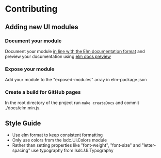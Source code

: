 # Contributing

## Adding new UI modules
### Document your module
Document your module [in line with the Elm documentation format](http://package.elm-lang.org/help/documentation-format) and preview your documentation using [elm docs preview](http://package.elm-lang.org/help/docs-preview)
### Expose your module
Add your module to the "exposed-modules" array in elm-package.json
### Create a build for GitHub pages
In the root directory of the project run ```make createDocs``` and commit ./docs/elm.min.js.

## Style Guide
* Use elm format to keep consistent formatting
* Only use colors from the Isdc.Ui.Colors module
* Rather than setting properties like "font-weight", "font-size" and "letter-spacing" use typography from Isdc.Ui.Typography
